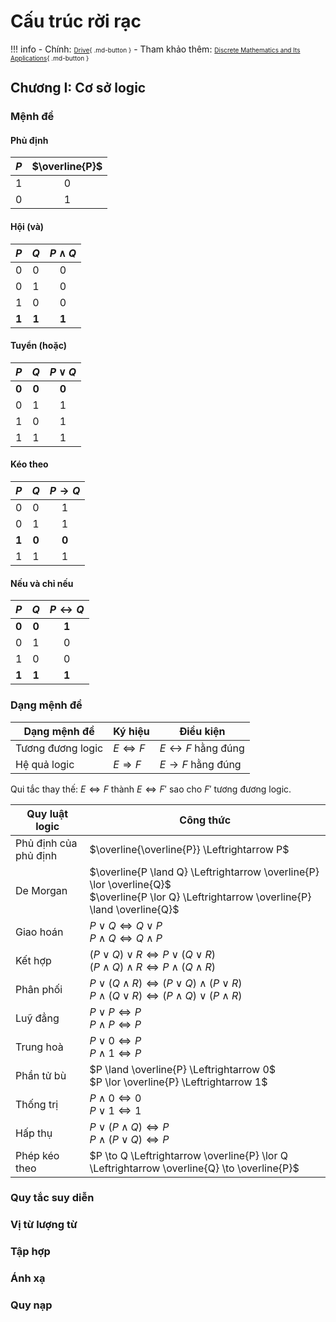 <!-- ---
password: bangdeptrai
--- -->
# Cấu trúc rời rạc

!!! info
    - Chính: <font size="1">[Drive](https://drive.google.com/drive/folders/1do0QxmXz7fTxBwkDek0evTRqaT48RHe2){ .md-button }</font>
    - Tham khảo thêm: <font size="1">[Discrete Mathematics and Its Applications](https://www.icloud.com/iclouddrive/0a5tvZJoI9GjZJ7ff_yWErK8g#rosen_discrete_mathematics_and_its_applications_7th_edition){ .md-button }</font>

## Chương I: Cơ sở logic
### Mệnh đề
#### Phủ định

| $P$ | $\overline{P}$ |
|:-------:|:--------:|
|   1   |   0    |
|   0   |   1    |

#### Hội (và)
| $P$ | $Q$ | $P \land Q$ |
|:-------:|:-------:|:-----------:|
|   0   |   0   |     0     |
|   0   |   1   |     0     |
|   1   |   0   |     0     |
|   **1**   |   **1**   |     **1**     |

#### Tuyển (hoặc)
| $P$ | $Q$ | $P \lor Q$ |
|:-------:|:-------:|:-----------:|
|   **0**   |   **0**   |     **0**     |
|   0   |   1   |     1     |
|   1   |   0   |     1     |
|   1   |   1   |     1     |

#### Kéo theo
| $P$ | $Q$ | $P \to Q$ |
|:-------:|:-------:|:-----------:|
|   0   |   0   |     1     |
|   0   |   1   |     1     |
|   **1**   |   **0**   |     **0**     |
|   1   |   1   |     1     |

#### Nếu và chỉ nếu
| $P$ | $Q$ | $P \leftrightarrow Q$ |
|:-------:|:-------:|:-----------:|
|   **0**   |   **0**   |     **1**     |
|   0   |   1   |     0     |
|   1   |   0   |     0     |
|   **1**   |   **1**   |     **1**     |

### Dạng mệnh đề
| Dạng mệnh đề | Ký hiệu | Điều kiện |
|-------|-------|-----------|
| Tương đương logic | $E \Leftrightarrow F$ | $E \leftrightarrow F$ hằng đúng |
| Hệ quả logic | $E \Rightarrow F$ | $E \to F$ hằng đúng |

Qui tắc thay thế: $E \Leftrightarrow F$ thành $E \Leftrightarrow F'$ sao cho $F'$ tương đương logic.

| Quy luật logic | Công thức |
|-------|-------|
| Phủ định của phủ định | $\overline{\overline{P}} \Leftrightarrow P$ |
| De Morgan | $\overline{P \land Q} \Leftrightarrow \overline{P} \lor \overline{Q}$ <br/> $\overline{P \lor Q} \Leftrightarrow \overline{P} \land \overline{Q}$|
| Giao hoán | $P \lor Q \Leftrightarrow Q \lor P$ <br/> $P \land Q \Leftrightarrow Q \land P$ |
| Kết hợp | $(P \lor Q) \lor R \Leftrightarrow P \lor (Q \lor R)$ <br/> $(P \land Q) \land R \Leftrightarrow P \land (Q \land R)$ |
| Phân phối | $P \lor (Q \land R) \Leftrightarrow (P \lor Q) \land (P \lor R)$ <br/> $P \land (Q \lor R) \Leftrightarrow (P \land Q) \lor (P \land R)$ |
| Luỹ đẳng | $P \lor P \Leftrightarrow P$ <br/> $P \land P \Leftrightarrow P$ |
| Trung hoà | $P \lor 0 \Leftrightarrow P$ <br/> $P \land 1 \Leftrightarrow P$ |
| Phần tử bù | $P \land \overline{P} \Leftrightarrow 0$ <br/> $P \lor \overline{P} \Leftrightarrow 1$ |
| Thống trị | $P \land 0 \Leftrightarrow 0$ <br/> $P \lor 1 \Leftrightarrow 1$ |
| Hấp thụ | $P \lor (P \land Q) \Leftrightarrow P$ <br/> $P \land (P \lor Q) \Leftrightarrow P$ |
| Phép kéo theo | $P \to Q \Leftrightarrow \overline{P} \lor Q \Leftrightarrow \overline{Q} \to \overline{P}$


### Quy tắc suy diễn
### Vị từ lượng từ
### Tập hợp
### Ánh xạ
### Quy nạp